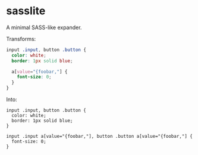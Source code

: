 # sasslite

A minimal SASS-like expander.

Transforms:

```scss
input .input, button .button {
  color: white;
  border: 1px solid blue;

  a[value="{foobar,"] {
    font-size: 0;
  }
}
```


Into:

```
input .input, button .button {
  color: white;
  border: 1px solid blue;
}

input .input a[value="{foobar,"], button .button a[value="{foobar,"] {
  font-size: 0;
}
```
